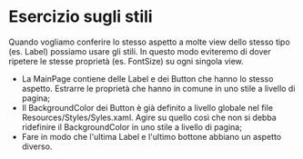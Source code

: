 # Esercizio sugli stili
Quando vogliamo conferire lo stesso aspetto a molte view dello stesso tipo (es. Label) possiamo usare gli stili. In questo modo eviteremo di dover ripetere le stesse proprietà (es. FontSize) su ogni singola view.

- La MainPage contiene delle Label e dei Button che hanno lo stesso aspetto. Estrarre le proprietà che hanno in comune in uno stile a livello di pagina;
- Il BackgroundColor dei Button è già definito a livello globale nel file Resources/Styles/Syles.xaml. Agire su quello così che non si debba ridefinire il BackgroundColor in uno stile a livello di pagina;
- Fare in modo che l'ultima Label e l'ultimo bottone abbiano un aspetto diverso.